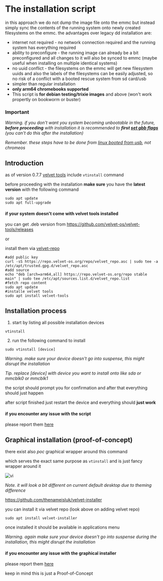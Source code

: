 # The installation script

in this approach we do not dump the image file onto the emmc but instead simply sync the contents of the running system onto newly created filesystems on the emmc. the advantages over legacy dd installation are:
- internet not required - no network connection required and the running system has everything required
- ability to preconfigure - the running image can already be a bit preconfigured and all changes to it will also be synced to emmc (maybe useful when installing on multiple identical systems)
- no uuid conflict - the filesystems on the emmc will get new filesystem uuids and also the labels of the filesystems can be easily adjusted, so no risk of a conflict with a booted rescue system from sd card/usb
- simpler than regular installation
- **only arm64 chromebooks supported**
- This script is **for debian testing/trixie images** and above (won't work propertly on bookworm or buster)

### Important

_Warning. if you don't want you system becoming unbootable in the future, **before proceeding** with installation it is recommended to **first [set gbb flags](../setting_gbb_flags.md)** (you can't do this after the installation)_

_Remember. these steps have to be done from [linux booted from usb](../readme.md), not chromeos_

## Introduction

as of version 0.7.7 [velvet tools](https://github.com/velvet-os/velvet-tools) include ```vtinstall``` command

before proceeding with the installation **make sure** you have the **latest version** with the following command
```
sudo apt update
sudo apt full-upgrade
```

#### if your system doesn't come with velvet tools installed

you can get .deb version from https://github.com/velvet-os/velvet-tools/releases

or

install them via [velvet-repo](https://gitlab.com/velvet-os/velvet-repo)

```
#add public key
curl -sS https://repo.velvet-os.org/repo/velvet_repo.asc | sudo tee -a /etc/apt/trusted.gpg.d/velvet_repo.asc
#add source
echo "deb [arch=arm64,all] https://repo.velvet-os.org/repo stable main" | sudo tee /etc/apt/sources.list.d/velvet_repo.list
#fetch repo content
sudo apt update
#installe velvet tools
sudo apt install velvet-tools
```

## Installation process

1. start by listing all possible installation devices
```
vtinstall
```

2. run the following command to install
```
sudo vtinstall [device]
```
_Warning. make sure your device doesn't go into suspense, this might disrupt the installation_

_Tip. replace [device] with device you want to install onto like sda or mmcblk0 or mmcblk1_

the script should prompt you for confirmation
and after that everything should just happen

after script finished just restart the device and everything should **just work**

#### if you encounter any issue with the script

please report them [here](https://github.com/velvet-os/velvet-tools/issues)

## Graphical installation (proof-of-concept)

there exist also *poc* graphical wrapper around this command

which serves the exact same purpose as ```vtinstall``` and is just fancy wrapper around it

![vi](./assets/velvet-installer.png)

_Note. it will look a bit different on current default desktop due to theming difference_

https://github.com/thenameisluk/velvet-installer

you can install it via velvet repo (look above on adding velvet repo)
```
sudo apt install velvet-installer
```

once installed it should be available in applications menu

_Warning. again make sure your device doesn't go into suspense during the installation, this might disrupt the installation_

#### if you encounter any issue with the graphical installer

please report them [here](https://github.com/thenameisluk/velvet-installer/issues)

keep in mind this is just a Proof-of-Concept
